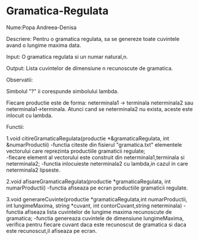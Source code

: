# Gramatica-Regulata

Nume:Popa Andreea-Denisa

Descriere: Pentru o gramatica regulata, sa se genereze toate cuvintele avand o lungime maxima data.

Input: O gramatica regulata si un numar natural,n.

Output: Lista cuvintelor de dimensiune n recunoscute de gramatica.

Observatii:

Simbolul "?" ii corespunde simbolului lambda.

Fiecare productie este de forma: neterminala1 -> terminala neterminala2 sau neterminala1->terminala. Atunci cand se neterminala2 nu exista, aceste este inlocuit cu lambda.

Functii:

1.void citireGramaticaRegulata(productie *&gramaticaRegulata, int &numarProductii)
-functia citeste din fisierul "gramatica.txt" elementele vectorului care reprezinta productiile gramaticii regulate;                    
-fiecare element al vectorului este construit din neterminala1,terminala si neterminala2;
-functia inlocuieste neterminala2 cu lambda,in cazul in care neterminala2 lipseste.

2.void afisareGramaticaRegulata(productie *gramaticaRegulata, int numarProductii)
-functia afiseaza pe ecran productiile gramaticii regulate.

3.void generareCuvinte(productie *gramaticaRegulata,int numarProductii, int lungimeMaxima, string *cuvant, int contorCuvant,string neterminala)
-functia afiseaza lista cuvintelor de lungime maxima recunoscute de gramatica;
-functia genereaza cuvintele de dimensiune lungimeMaxima, verifica pentru fiecare cuvant daca este recunoscut de gramatica si daca este recunoscut,il afiseaza pe ecran.
